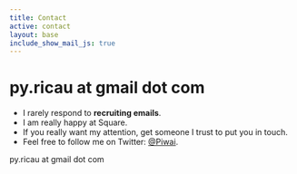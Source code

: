 ```yaml
---
title: Contact
active: contact
layout: base
include_show_mail_js: true
---
```


<div class="hero-unit">
	<h1 class="more-space"><span class="showmail">py.ricau at gmail dot com</span></h1>
</div>

* I rarely respond to **recruiting emails**.
* I am really happy at Square.
* If you really want my attention, get someone I trust to put you in touch.
* Feel free to follow me on Twitter: [@Piwai](http://twitter.com/piwai).
	
<span class="linkmail">py.ricau at gmail dot com</span>
		
